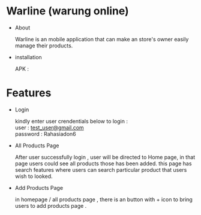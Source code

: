 # Warline (warung online)

- About

  Warline is an mobile application that can make an store's owner easily manage their products.
  
- installation 
  
  APK : 
  
# Features

- Login 
  
  
  kindly enter  user crendentials below to login  : <br />
  user : test_user@gmail.com <br />
  password : Rahasiadon6
  
- All Products Page 
  
  
  After user successfully login , user will be directed to Home page, in that page users could see all products those has been added.
  this page has search features where users can search particular product that users wish to looked.
  
- Add Products Page

  in homepage / all products page , there is an button with + icon to bring users to add products page . 
